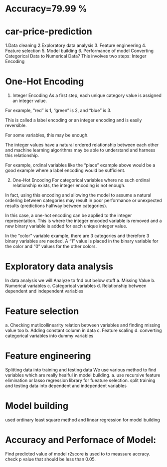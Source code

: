 # Accuracy=79.99 %
# car-price-prediction
1.Data cleaning
2.Exploratory data analysis
3. Feature engineering
4. Feature selection
5. Model building
6. Performance of model
Converting Categorical Data to Numerical Data?
 This involves two steps:
Integer Encoding
# One-Hot Encoding
1. Integer Encoding
As a first step, each unique category value is assigned an integer value.

For example, “red” is 1, “green” is 2, and “blue” is 3.

This is called a label encoding or an integer encoding and is easily reversible.

For some variables, this may be enough.

The integer values have a natural ordered relationship between each other and machine learning algorithms may be able to understand and harness this relationship.

For example, ordinal variables like the “place” example above would be a good example where a label encoding would be sufficient.

2. One-Hot Encoding
For categorical variables where no such ordinal relationship exists, the integer encoding is not enough.

In fact, using this encoding and allowing the model to assume a natural ordering between categories may result in poor performance or unexpected results (predictions halfway between categories).

In this case, a one-hot encoding can be applied to the integer representation. This is where the integer encoded variable is removed and a new binary variable is added for each unique integer value.

In the “color” variable example, there are 3 categories and therefore 3 binary variables are needed. A “1” value is placed in the binary variable for the color and “0” values for the other colors.
# Exploratory data analysis
In data analysis we will Analyze to fnd out below stuff
a. Missing Value
b. Numerical variables
c. Categorical variables
d. Relationship between dependent and independent variables
# Feature selection
a. Checking mutlicollinearity relation between variables and finding missing value too
b. Adding constant column in data
c. Feature scaling
d. converting categorical variables  into dummy variables
# Feature engineering
Splitting data into training and testing data
We use various method to find variables which are really healful in model building. 
a. use recursive feature elimination or lasso regression library for fueature selection.
split training and testing data into dependent and independent variables
# Model building
used ordinary least square method and linear regression for model building
# Accuracy and Perfornace of Model:
Find predicted value of model
r2score is used to to meassure accracy.
check p value that should be less than 0.05.
